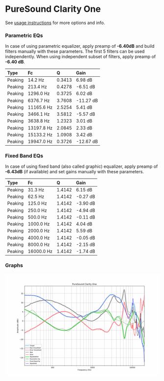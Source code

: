 # PureSound Clarity One
See [usage instructions](https://github.com/jaakkopasanen/AutoEq#usage) for more options and info.

### Parametric EQs
In case of using parametric equalizer, apply preamp of **-6.40dB** and build filters manually
with these parameters. The first 5 filters can be used independently.
When using independent subset of filters, apply preamp of **-6.40 dB**.

| Type    | Fc         |      Q | Gain      |
|:--------|:-----------|:-------|:----------|
| Peaking | 14.2 Hz    | 0.3413 | 6.98 dB   |
| Peaking | 213.4 Hz   | 0.4278 | -6.51 dB  |
| Peaking | 1296.0 Hz  | 0.3725 | 6.02 dB   |
| Peaking | 6376.7 Hz  | 3.7608 | -11.27 dB |
| Peaking | 11165.6 Hz | 2.5254 | 5.41 dB   |
| Peaking | 3466.1 Hz  | 3.5812 | -5.57 dB  |
| Peaking | 3638.8 Hz  | 1.2323 | 3.01 dB   |
| Peaking | 13197.8 Hz | 2.0845 | 2.33 dB   |
| Peaking | 15133.2 Hz | 1.0908 | 3.42 dB   |
| Peaking | 19947.0 Hz | 0.3726 | -12.67 dB |

### Fixed Band EQs
In case of using fixed band (also called graphic) equalizer, apply preamp of **-6.43dB**
(if available) and set gains manually with these parameters.

| Type    | Fc         |      Q | Gain     |
|:--------|:-----------|:-------|:---------|
| Peaking | 31.3 Hz    | 1.4142 | 6.15 dB  |
| Peaking | 62.5 Hz    | 1.4142 | -0.27 dB |
| Peaking | 125.0 Hz   | 1.4142 | -3.90 dB |
| Peaking | 250.0 Hz   | 1.4142 | -4.94 dB |
| Peaking | 500.0 Hz   | 1.4142 | -0.11 dB |
| Peaking | 1000.0 Hz  | 1.4142 | 4.04 dB  |
| Peaking | 2000.0 Hz  | 1.4142 | 5.59 dB  |
| Peaking | 4000.0 Hz  | 1.4142 | -0.05 dB |
| Peaking | 8000.0 Hz  | 1.4142 | -2.15 dB |
| Peaking | 16000.0 Hz | 1.4142 | -1.74 dB |

### Graphs
![](./PureSound%20Clarity%20One.png)